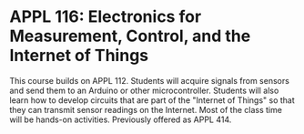 # APPL 116: Electronics for Measurement, Control, and the Internet of Things

This course builds on APPL 112. Students will acquire signals from sensors and send them to an Arduino or other microcontroller. Students will also learn how to develop circuits that are part of the "Internet of Things" so that they can transmit sensor readings on the Internet. Most of the class time will be hands-on activities. Previously offered as APPL 414.